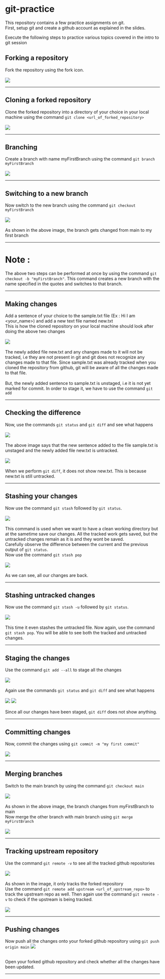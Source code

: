 # git-practice

This repository contains a few practice assignments on git.<br/>
First, setup git and create a github account as explained in the slides.<br/>

Execute the following steps to practice various topics covered in the intro to git session<br/>
## Forking a repository 
   Fork the repository using the fork icon.<br/> <br/>
   ![](images/fork.png)
    <hr>
## Cloning a forked repository 
   Clone the forked repository into a directory of your choice in your local machine using the command `git clone <url_of_forked_repository>` <br/> <br/>
   ![](images/clone.png)
    <hr>
## Branching
   Create a branch with name myFirstBranch using the command `git branch myFirstBranch` <br/> <br/>
   ![](images/git_branch.png)
    <hr>
## Switching to a new branch
   Now switch to the new branch using the command `git checkout myFirstBranch` <br/> <br/>
   ![](images/git_checkout.png) <br/> <br/>
   As shown in the above image, the branch gets changed from main to my first branch <br/>
    <hr>
   # Note : 
   The above two steps can be performed at once by using the command `git checkout -b "myFirstBranch"`. This command creates a new branch with the name specified in the quotes and switches to that branch.
    <hr>
## Making changes
   Add a sentence of your choice to the sample.txt file (Ex : Hi I am <your_name>) and add a new text file named new.txt <br/>
   This is how the cloned repository on your local machine should look after doing the above two changes <br/> <br/>
   ![](images/new_file.png) <br/> <br/>
   The newly added file new.txt and any changes made to it will not be tracked, i.e they are not present in git and git does not recognize any changes made to that file. Since sample.txt was already tracked when you cloned the repository from github, git will be aware of all the changes made to that file. <br/> <br/>
   But, the newly added sentence to sample.txt is unstaged, i.e it is not yet marked for commit. In order to stage it, we have to use the command `git add` 
     <hr>
## Checking the difference 
   Now, use the commands `git status` and `git diff` and see what happens <br/> <br/>
   ![](images/git_status.png) <br/> <br/>
   The above image says that the new sentence added to the file sample.txt is unstaged and the newly added file new.txt is untracked.<br/> <br/>
   ![](images/git_diff.png) <br/> <br/>
   When we perform `git diff`, it does not show new.txt. This is because new.txt is still untracked.
    <hr>
## Stashing your changes
   Now use the command `git stash` followed by `git status`. <br/> <br/>
   ![](images/git_stash.png) <br/> <br/>
   This command is used when we want to have a clean working directory but at the sametime save our changes. All the tracked work gets saved, but the untracked changes remain as it is and they wont be saved. <br/>
   Carefully observe the difference between the current and the previous output of `git status`.  
    Now use the command `git stash pop` <br/> <br/>
    ![](images/git_stash_pop.png) <br/> <br/>
    As we can see, all our changes are back.
    <hr>
## Stashing untracked changes
   Now use the command `git stash -u` followed by `git status`. <br/> <br/>
   ![](images/git_stash_u.png) <br/> <br/>
    This time it even stashes the untracked file.
    Now again, use the command `git stash pop`. You will be able to see both the tracked and untracked changes.
    <hr>
## Staging the changes
   Use the command `git add --all` to stage all the changes <br/> <br/>
   ![](images/git_add.png) <br/> <br/>
  Again use the commands `git status` and `git diff` and see what happens <br/> <br/>
   ![](images/git_status_2.png)
   ![](images/git_diff_2.png) <br/> <br/>
   Since all our changes have been staged, `git diff` does not show anything.
    <hr>
## Committing changes
   Now, commit the changes using `git commit -m "my first commit"` <br/> <br/>
   ![](images/git_commit.png)
     <hr>
## Merging branches
   Switch to the main branch by using the command `git checkout main` <br/> <br/>
   ![](images/git_checkout_2.png) <br/> <br/>
   As shown in the above image, the branch changes from myFirstBranch to main <br/>
   Now merge the other branch with main branch using `git merge myFirstBranch` <br/> <br/>
   ![](images/git_merge.png) 
      <hr>
## Tracking upstream repository
   Use the command `git remote -v` to see all the tracked github repositories <br/> <br/>
   ![](images/git_remote.png) <br/> <br/>
   As shown in the image, it only tracks the forked repository <br/>
   Use the command `git remote add upstream <url_of_upstream_repo>` to track the upstream repo as well. Then again use the command `git remote -v` to check if the upstream is being tracked.<br/> <br/>
   ![](images/git_upstream.png)
     <hr>
## Pushing changes
   Now push all the changes onto your forked github repository using `git push origin main`
   ![](images/git_push.png) <br/> <br/>
 
 Open your forked github repository and check whether all the changes have been updated.
 <hr>
